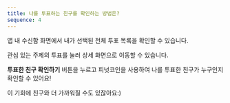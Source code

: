 ```yaml
---
title: 나를 투표하는 친구를 확인하는 방법은?
sequence: 4
---
```


앱 내 수신함 화면에서 내가 선택된 전체 투표 목록을 확인할 수 있습니다.

관심 있는 주제의 투표를 눌러 상세 화면으로 이동할 수 있습니다.

**투표한 친구 확인하기** 버튼을 누르고 피넛코인을 사용하여 나를 투표한 친구가 누구인지 확인할 수 있어요!

이 기회에 친구와 더 가까워질 수도 있잖아요:)